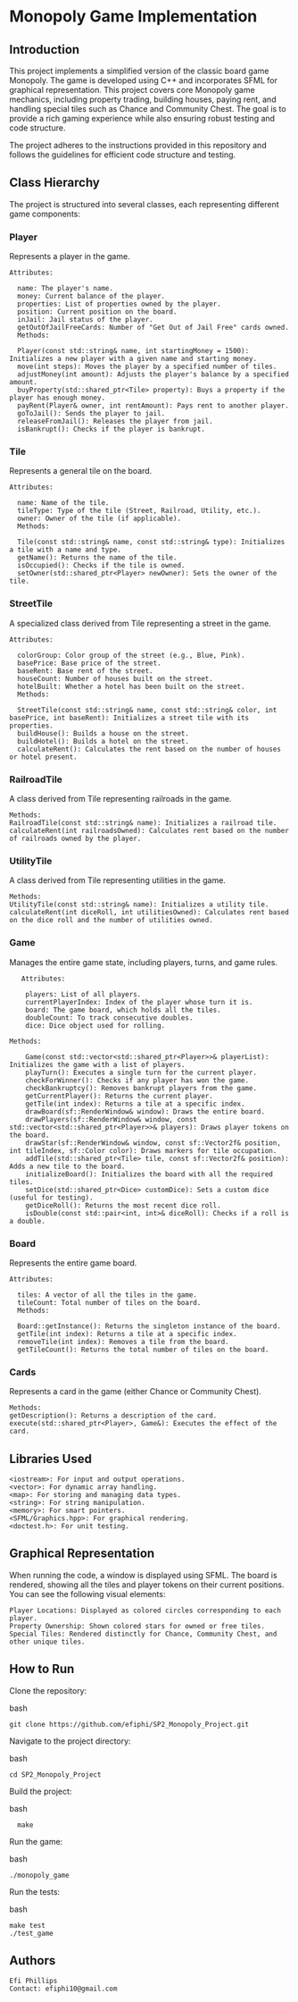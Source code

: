 # Monopoly Game Implementation
## Introduction
This project implements a simplified version of the classic board game Monopoly. The game is developed using C++ and incorporates SFML for graphical representation. This project covers core Monopoly game mechanics, including property trading, building houses, paying rent, and handling special tiles such as Chance and Community Chest. The goal is to provide a rich gaming experience while also ensuring robust testing and code structure.

The project adheres to the instructions provided in this repository and follows the guidelines for efficient code structure and testing.

## Class Hierarchy
The project is structured into several classes, each representing different game components:

### Player
Represents a player in the game.

    Attributes:

      name: The player's name.
      money: Current balance of the player.
      properties: List of properties owned by the player.
      position: Current position on the board.
      inJail: Jail status of the player.
      getOutOfJailFreeCards: Number of "Get Out of Jail Free" cards owned.
      Methods:
      
      Player(const std::string& name, int startingMoney = 1500): Initializes a new player with a given name and starting money.
      move(int steps): Moves the player by a specified number of tiles.
      adjustMoney(int amount): Adjusts the player's balance by a specified amount.
      buyProperty(std::shared_ptr<Tile> property): Buys a property if the player has enough money.
      payRent(Player& owner, int rentAmount): Pays rent to another player.
      goToJail(): Sends the player to jail.
      releaseFromJail(): Releases the player from jail.
      isBankrupt(): Checks if the player is bankrupt.
    
### Tile
Represents a general tile on the board.

    Attributes:

      name: Name of the tile.
      tileType: Type of the tile (Street, Railroad, Utility, etc.).
      owner: Owner of the tile (if applicable).
      Methods:
      
      Tile(const std::string& name, const std::string& type): Initializes a tile with a name and type.
      getName(): Returns the name of the tile.
      isOccupied(): Checks if the tile is owned.
      setOwner(std::shared_ptr<Player> newOwner): Sets the owner of the tile.
      
### StreetTile
A specialized class derived from Tile representing a street in the game.

    Attributes:
  
      colorGroup: Color group of the street (e.g., Blue, Pink).
      basePrice: Base price of the street.
      baseRent: Base rent of the street.
      houseCount: Number of houses built on the street.
      hotelBuilt: Whether a hotel has been built on the street.
      Methods:
      
      StreetTile(const std::string& name, const std::string& color, int basePrice, int baseRent): Initializes a street tile with its properties.
      buildHouse(): Builds a house on the street.
      buildHotel(): Builds a hotel on the street.
      calculateRent(): Calculates the rent based on the number of houses or hotel present.
    
### RailroadTile
A class derived from Tile representing railroads in the game.

    Methods:
    RailroadTile(const std::string& name): Initializes a railroad tile.
    calculateRent(int railroadsOwned): Calculates rent based on the number of railroads owned by the player.
    
### UtilityTile
A class derived from Tile representing utilities in the game.

    Methods:
    UtilityTile(const std::string& name): Initializes a utility tile.
    calculateRent(int diceRoll, int utilitiesOwned): Calculates rent based on the dice roll and the number of utilities owned.
    
### Game
Manages the entire game state, including players, turns, and game rules.

       Attributes:

        players: List of all players.
        currentPlayerIndex: Index of the player whose turn it is.
        board: The game board, which holds all the tiles.
        doubleCount: To track consecutive doubles.
        dice: Dice object used for rolling.
        
    Methods:
        
        Game(const std::vector<std::shared_ptr<Player>>& playerList): Initializes the game with a list of players.
        playTurn(): Executes a single turn for the current player.
        checkForWinner(): Checks if any player has won the game.
        checkBankruptcy(): Removes bankrupt players from the game.
        getCurrentPlayer(): Returns the current player.
        getTile(int index): Returns a tile at a specific index.
        drawBoard(sf::RenderWindow& window): Draws the entire board.
        drawPlayers(sf::RenderWindow& window, const std::vector<std::shared_ptr<Player>>& players): Draws player tokens on the board.
        drawStar(sf::RenderWindow& window, const sf::Vector2f& position, int tileIndex, sf::Color color): Draws markers for tile occupation.
        addTile(std::shared_ptr<Tile> tile, const sf::Vector2f& position): Adds a new tile to the board.
        initializeBoard(): Initializes the board with all the required tiles.
        setDice(std::shared_ptr<Dice> customDice): Sets a custom dice (useful for testing).
        getDiceRoll(): Returns the most recent dice roll.
        isDouble(const std::pair<int, int>& diceRoll): Checks if a roll is a double.
    
### Board
Represents the entire game board.

    Attributes:
  
      tiles: A vector of all the tiles in the game.
      tileCount: Total number of tiles on the board.
      Methods:
      
      Board::getInstance(): Returns the singleton instance of the board.
      getTile(int index): Returns a tile at a specific index.
      removeTile(int index): Removes a tile from the board.
      getTileCount(): Returns the total number of tiles on the board.
      
### Cards
Represents a card in the game (either Chance or Community Chest).

    Methods:
    getDescription(): Returns a description of the card.
    execute(std::shared_ptr<Player>, Game&): Executes the effect of the card.
    
## Libraries Used
    <iostream>: For input and output operations.
    <vector>: For dynamic array handling.
    <map>: For storing and managing data types.
    <string>: For string manipulation.
    <memory>: For smart pointers.
    <SFML/Graphics.hpp>: For graphical rendering.
    <doctest.h>: For unit testing.

 ## Graphical Representation
When running the code, a window is displayed using SFML. The board is rendered, showing all the tiles and player tokens on their current positions. You can see the following visual elements:

    Player Locations: Displayed as colored circles corresponding to each player.
    Property Ownership: Shown colored stars for owned or free tiles.
    Special Tiles: Rendered distinctly for Chance, Community Chest, and other unique tiles.
    
## How to Run
Clone the repository:

bash

    git clone https://github.com/efiphi/SP2_Monopoly_Project.git

    
Navigate to the project directory:

bash

    cd SP2_Monopoly_Project
    
Build the project:

bash
    
      make  
      
Run the game:

bash

    ./monopoly_game
    
Run the tests:

bash

    make test
    ./test_game
    
## Authors
    Efi Phillips
    Contact: efiphi10@gmail.com
